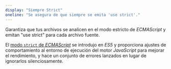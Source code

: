 ```yaml
---
display: "Siempre Strict"
oneline: "Se asegura de que siempre se emita 'use strict'."
---
```


Garantiza que tus archivos se analicen en el modo estricto de *ECMAScript* y emitan "use strict" para cada archivo fuente.

El [modo `strict` de *ECMAScript*](https://developer.mozilla.org/docs/Web/JavaScript/Reference/Strict_mode) se introdujo en *ES5* y proporciona ajustes de comportamiento al entorno de ejecución del motor *JavaScript* para mejorar el rendimiento, y hace un conjunto de errores lanzados en lugar de ignorarlos silenciosamente.
